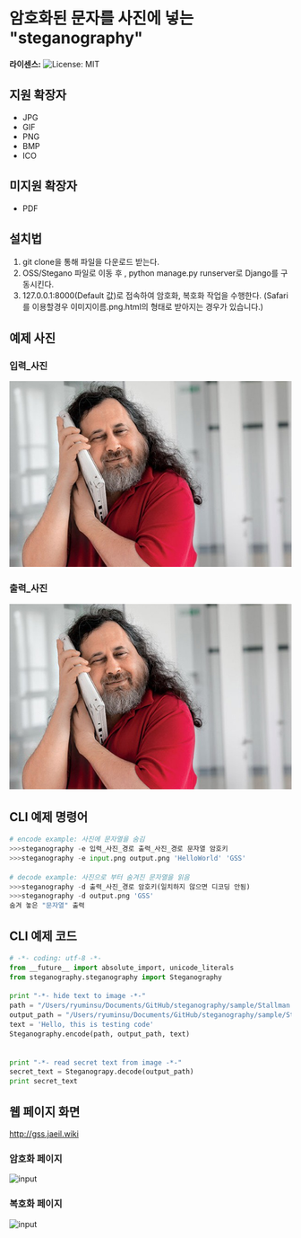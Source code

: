# 암호화된 문자를 사진에 넣는 "steganography"

**라이센스:**  ![License: MIT](https://img.shields.io/badge/License-MIT-yellow.svg)

## 지원 확장자

- JPG
- GIF
- PNG
- BMP
- ICO

## 미지원 확장자

- PDF

## 설치법

1. git clone을 통해 파일을 다운로드 받는다.
2. OSS/Stegano 파일로 이동 후 , python manage.py runserver로 Django를 구동시킨다.
3. 127.0.0.1:8000(Default 값)로 접속하여 암호화, 복호화 작업을 수행한다.
   (Safari를 이용할경우 이미지이름.png.html의 형태로 받아지는 경우가 있습니다.)

## 예제 사진

### 입력_사진

![input](https://github.com/GSSecurity/steganography/blob/merryman/sample/Stallman.jpg?raw=true)

### 출력_사진

![input](https://github.com/GSSecurity/steganography/blob/merryman/sample/Stallman_out.jpg?raw=true)

## CLI 예제 명령어

```python
# encode example: 사진에 문자열을 숨김
>>>steganography -e 입력_사진_경로 출력_사진_경로 문자열 암호키
>>>steganography -e input.png output.png 'HelloWorld' 'GSS'

# decode example: 사진으로 부터 숨겨진 문자열을 읽음
>>>steganography -d 출력_사진_경로 암호키(일치하지 않으면 디코딩 안됨)
>>>steganography -d output.png 'GSS'
숨겨 놓은 "문자열" 출력
```

## CLI 예제 코드

```python
# -*- coding: utf-8 -*-
from __future__ import absolute_import, unicode_literals
from steganography.steganography import Steganography

print "-*- hide text to image -*-"
path = "/Users/ryuminsu/Documents/GitHub/steganography/sample/Stallman.jpg"
output_path = "/Users/ryuminsu/Documents/GitHub/steganography/sample/Stallman_out.jpg"
text = 'Hello, this is testing code'
Steganography.encode(path, output_path, text)


print "-*- read secret text from image -*-"
secret_text = Steganograpy.decode(output_path)
print secret_text
```

## 웹 페이지 화면

http://gss.jaeil.wiki

### 암호화 페이지

![input](http://cfile10.uf.tistory.com/image/99F557335A27F4B2222D76)

### 복호화 페이지

![input](http://cfile30.uf.tistory.com/image/99F53D335A27F4B03986B0)